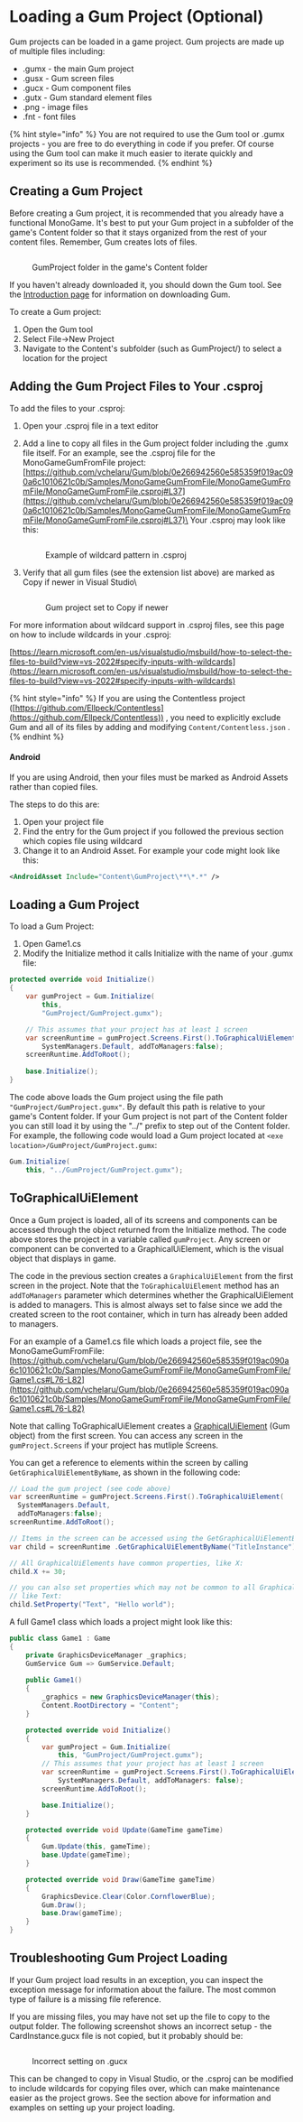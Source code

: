 # Loading a Gum Project (Optional)

Gum projects can be loaded in a game project. Gum projects are made up of multiple files including:

* .gumx - the main Gum project
* .gusx - Gum screen files
* .gucx - Gum component files
* .gutx - Gum standard element files
* .png - image files
* .fnt - font files

{% hint style="info" %}
You are not required to use the Gum tool or .gumx projects - you are free to do everything in code if you prefer. Of course using the Gum tool can make it much easier to iterate quickly and experiment so its use is recommended.
{% endhint %}

## Creating a Gum Project

Before creating a Gum project, it is recommended that you already have a functional MonoGame. It's best to put your Gum project in a subfolder of the game's Content folder so that it stays organized from the rest of your content files. Remember, Gum creates lots of files.

<figure><img src="../../.gitbook/assets/ContentFolderInGame.png" alt=""><figcaption><p>GumProject folder in the game's Content folder</p></figcaption></figure>

If you haven't already downloaded it, you should down the Gum tool. See the [Introduction page](../../#downloading-gum) for information on downloading Gum.

To create a Gum project:

1. Open the Gum tool
2. Select File->New Project
3. Navigate to the Content's subfolder (such as GumProject/) to select a location for the project

## Adding the Gum Project Files to Your .csproj

To add the files to your .csproj:

1. Open your .csproj file in a text editor
2.  Add a line to copy all files in the Gum project folder including the .gumx file itself. For an example, see the .csproj file for the MonoGameGumFromFile project: [https://github.com/vchelaru/Gum/blob/0e266942560e585359f019ac090a6c1010621c0b/Samples/MonoGameGumFromFile/MonoGameGumFromFile/MonoGameGumFromFile.csproj#L37](https://github.com/vchelaru/Gum/blob/0e266942560e585359f019ac090a6c1010621c0b/Samples/MonoGameGumFromFile/MonoGameGumFromFile/MonoGameGumFromFile.csproj#L37)\
    Your .csproj may look like this:

    <figure><img src="../../.gitbook/assets/WildcardInCsproj.png" alt=""><figcaption><p>Example of wildcard pattern in .csproj</p></figcaption></figure>
3.  Verify that all gum files (see the extension list above) are marked as Copy if newer in Visual Studio\\

    <figure><img src="../../.gitbook/assets/VerifyCopyIfNewer.png" alt=""><figcaption><p>Gum project set to Copy if newer</p></figcaption></figure>

For more information about wildcard support in .csproj files, see this page on how to include wildcards in your .csproj:

[https://learn.microsoft.com/en-us/visualstudio/msbuild/how-to-select-the-files-to-build?view=vs-2022#specify-inputs-with-wildcards](https://learn.microsoft.com/en-us/visualstudio/msbuild/how-to-select-the-files-to-build?view=vs-2022#specify-inputs-with-wildcards)

{% hint style="info" %}
If you are using the Contentless project ([https://github.com/Ellpeck/Contentless](https://github.com/Ellpeck/Contentless)) , you need to explicitly exclude Gum and all of its files by adding and modifying `Content/Contentless.json` .
{% endhint %}

#### Android

If you are using Android, then your files must be marked as Android Assets rather than copied files.

The steps to do this are:

1. Open your project file
2. Find the entry for the Gum project if you followed the previous section which copies file using wildcard
3. Change it to an Android Asset. For example your code might look like this:

```xml
<AndroidAsset Include="Content\GumProject\**\*.*" />
```

## Loading a Gum Project

To load a Gum Project:

1. Open Game1.cs
2. Modify the Initialize method it calls Initialize with the name of your .gumx file:

```csharp
protected override void Initialize()
{
    var gumProject = Gum.Initialize(
        this, 
        "GumProject/GumProject.gumx");

    // This assumes that your project has at least 1 screen
    var screenRuntime = gumProject.Screens.First().ToGraphicalUiElement(
        SystemManagers.Default, addToManagers:false);
    screenRuntime.AddToRoot();
    
    base.Initialize();
}
```

The code above loads the Gum project using the file path `"GumProject/GumProject.gumx"`. By default this path is relative to your game's Content folder. If your Gum project is not part of the Content folder you can still load it by using the "../" prefix to step out of the Content folder. For example, the following code would load a Gum project located at `<exe location>/GumProject/GumProject.gumx`:

```csharp
Gum.Initialize(
    this, "../GumProject/GumProject.gumx");
```

## ToGraphicalUiElement

Once a Gum project is loaded, all of its screens and components can be accessed through the object returned from the Initialize method. The code above stores the project in a variable called `gumProject`. Any screen or component can be converted to a GraphicalUiElement, which is the visual object that displays in game.

The code in the previous section creates a `GraphicalUiElement` from the first screen in the project. Note that the `ToGraphicalUiElement` method has an `addToManagers` parameter which determines whether the GraphicalUiElement is added to managers. This is almost always set to false since we add the created screen to the root container, which in turn has already been added to managers.

For an example of a Game1.cs file which loads a project file, see the MonoGameGumFromFile: [https://github.com/vchelaru/Gum/blob/0e266942560e585359f019ac090a6c1010621c0b/Samples/MonoGameGumFromFile/MonoGameGumFromFile/Game1.cs#L76-L82](https://github.com/vchelaru/Gum/blob/0e266942560e585359f019ac090a6c1010621c0b/Samples/MonoGameGumFromFile/MonoGameGumFromFile/Game1.cs#L76-L82)

Note that calling ToGraphicalUiElement creates a [GraphicalUiElement](../gum-code-reference/graphicaluielement/) (Gum object) from the first screen. You can access any screen in the `gumProject.Screens` if your project has mutliple Screens.

You can get a reference to elements within the screen by calling `GetGraphicalUiElementByName`, as shown in the following code:

```csharp
// Load the gum project (see code above)
var screenRuntime = gumProject.Screens.First().ToGraphicalUiElement(
  SystemManagers.Default, 
  addToManagers:false);
screenRuntime.AddToRoot();

// Items in the screen can be accessed using the GetGraphicalUiElementByName method:
var child = screenRuntime .GetGraphicalUiElementByName("TitleInstance");

// All GraphicalUiElements have common properties, like X:
child.X += 30;

// you can also set properties which may not be common to all GraphicalUiElements,
// like Text:
child.SetProperty("Text", "Hello world");
```

A full Game1 class which loads a project might look like this:

```csharp
public class Game1 : Game
{
    private GraphicsDeviceManager _graphics;
    GumService Gum => GumService.Default;
    
    public Game1()
    {
        _graphics = new GraphicsDeviceManager(this);
        Content.RootDirectory = "Content";
    }

    protected override void Initialize()
    {
        var gumProject = Gum.Initialize(
            this, "GumProject/GumProject.gumx");
        // This assumes that your project has at least 1 screen
        var screenRuntime = gumProject.Screens.First().ToGraphicalUiElement(
            SystemManagers.Default, addToManagers: false);
        screenRuntime.AddToRoot();

        base.Initialize();
    }

    protected override void Update(GameTime gameTime)
    {
        Gum.Update(this, gameTime);
        base.Update(gameTime);
    }

    protected override void Draw(GameTime gameTime)
    {
        GraphicsDevice.Clear(Color.CornflowerBlue);
        Gum.Draw();
        base.Draw(gameTime);
    }
}
```

## Troubleshooting Gum Project Loading

If your Gum project load results in an exception, you can inspect the exception message for information about the failure. The most common type of failure is a missing file reference.

If you are missing files, you may have not set up the file to copy to the output folder. The following screenshot shows an incorrect setup - the CardInstance.gucx file is not copied, but it probably should be:

<figure><img src="../../.gitbook/assets/image (49).png" alt=""><figcaption><p>Incorrect setting on .gucx</p></figcaption></figure>

This can be changed to copy in Visual Studio, or the .csproj can be modified to include wildcards for copying files over, which can make maintenance easier as the project grows. See the section above for information and examples on setting up your project loading.
